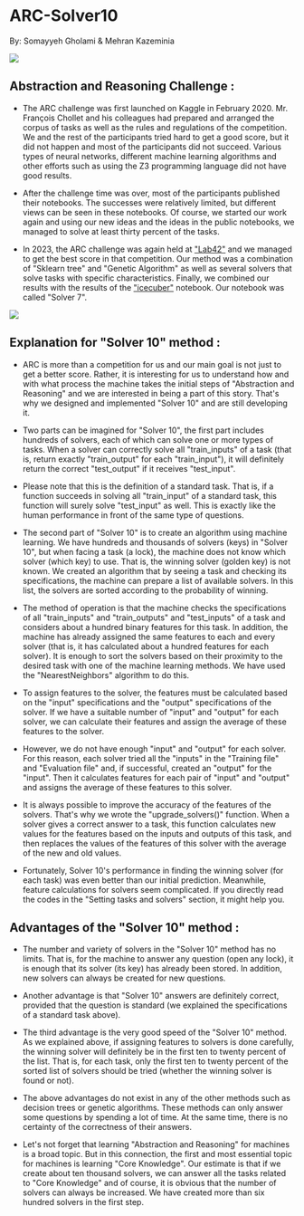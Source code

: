 # ARC-Solver10
By: Somayyeh Gholami & Mehran Kazeminia
<div>
    <img src='https://cdn-images-1.medium.com/max/1000/1*7s_cV4TLZ1L31MJNj2Rk5w.png'> 
</div>

## Abstraction and Reasoning Challenge :

- The ARC challenge was first launched on Kaggle in February 2020. Mr. François Chollet and his colleagues had prepared and arranged the corpus of tasks as well as the rules and regulations of the competition. We and the rest of the participants tried hard to get a good score, but it did not happen and most of the participants did not succeed. Various types of neural networks, different machine learning algorithms and other efforts such as using the Z3 programming language did not have good results.

- After the challenge time was over, most of the participants published their notebooks. The successes were relatively limited, but different views can be seen in these notebooks. Of course, we started our work again and using our new ideas and the ideas in the public notebooks, we managed to solve at least thirty percent of the tasks.

- In 2023, the ARC challenge was again held at ["Lab42"](https://lab42.global/) and we managed to get the best score in that competition. Our method was a combination of "Sklearn tree" and "Genetic Algorithm" as well as several solvers that solve tasks with specific characteristics. Finally, we combined our results with the results of the ["icecuber"](https://www.kaggle.com/code/icecuber/arc-1st-place-solution) notebook. Our notebook was called "Solver 7".
<div>
    <img src='https://cdn-images-1.medium.com/max/1000/1*P6RH0HLuzKFw4DAGxIVdEw.png'> 
</div>

## Explanation for "Solver 10" method :

- ARC is more than a competition for us and our main goal is not just to get a better score. Rather, it is interesting for us to understand how and with what process the machine takes the initial steps of "Abstraction and Reasoning" and we are interested in being a part of this story. That's why we designed and implemented "Solver 10" and are still developing it.

- Two parts can be imagined for "Solver 10", the first part includes hundreds of solvers, each of which can solve one or more types of tasks. When a solver can correctly solve all "train_inputs" of a task (that is, return exactly "train_output" for each "train_input"), it will definitely return the correct "test_output" if it receives "test_input".

- Please note that this is the definition of a standard task. That is, if a function succeeds in solving all "train_input" of a standard task, this function will surely solve "test_input" as well. This is exactly like the human performance in front of the same type of questions.

- The second part of "Solver 10" is to create an algorithm using machine learning. We have hundreds and thousands of solvers (keys) in "Solver 10", but when facing a task (a lock), the machine does not know which solver (which key) to use. That is, the winning solver (golden key) is not known. We created an algorithm that by seeing a task and checking its specifications, the machine can prepare a list of available solvers. In this list, the solvers are sorted according to the probability of winning.

- The method of operation is that the machine checks the specifications of all "train_inputs" and "train_outputs" and "test_inputs" of a task and considers about a hundred binary features for this task. In addition, the machine has already assigned the same features to each and every solver (that is, it has calculated about a hundred features for each solver). It is enough to sort the solvers based on their proximity to the desired task with one of the machine learning methods. We have used the "NearestNeighbors" algorithm to do this.

- To assign features to the solver, the features must be calculated based on the "input" specifications and the "output" specifications of the solver. If we have a suitable number of "input" and "output" for each solver, we can calculate their features and assign the average of these features to the solver.

- However, we do not have enough "input" and "output" for each solver. For this reason, each solver tried all the "inputs" in the "Training file" and "Evaluation file" and, if successful, created an "output" for the "input". Then it calculates features for each pair of "input" and "output" and assigns the average of these features to this solver.

- It is always possible to improve the accuracy of the features of the solvers. That's why we wrote the "upgrade_solvers()" function. When a solver gives a correct answer to a task, this function calculates new values for the features based on the inputs and outputs of this task, and then replaces the values of the features of this solver with the average of the new and old values.

- Fortunately, Solver 10's performance in finding the winning solver (for each task) was even better than our initial prediction. Meanwhile, feature calculations for solvers seem complicated. If you directly read the codes in the "Setting tasks and solvers" section, it might help you.

## Advantages of the "Solver 10" method :

- The number and variety of solvers in the "Solver 10" method has no limits. That is, for the machine to answer any question (open any lock), it is enough that its solver (its key) has already been stored. In addition, new solvers can always be created for new questions.

- Another advantage is that "Solver 10" answers are definitely correct, provided that the question is standard (we explained the specifications of a standard task above).

- The third advantage is the very good speed of the "Solver 10" method. As we explained above, if assigning features to solvers is done carefully, the winning solver will definitely be in the first ten to twenty percent of the list. That is, for each task, only the first ten to twenty percent of the sorted list of solvers should be tried (whether the winning solver is found or not).

- The above advantages do not exist in any of the other methods such as decision trees or genetic algorithms. These methods can only answer some questions by spending a lot of time. At the same time, there is no certainty of the correctness of their answers.

- Let's not forget that learning "Abstraction and Reasoning" for machines is a broad topic. But in this connection, the first and most essential topic for machines is learning "Core Knowledge". Our estimate is that if we create about ten thousand solvers, we can answer all the tasks related to "Core Knowledge" and of course, it is obvious that the number of solvers can always be increased. We have created more than six hundred solvers in the first step.
